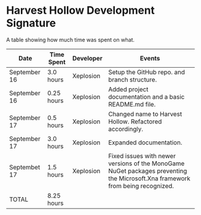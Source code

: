 # Harvest Hollow Development Signature

A table showing how much time was spent on what.

| Date         | Time Spent | Developer |   Events
|--------------|------------|-----------|---------------------
| September 16 | 3.0 hours  | Xeplosion | Setup the GitHub repo. and branch structure.
| September 16 | 0.25 hours | Xeplosion | Added project documentation and a basic README.md file.
| September 17 | 0.5 hours  | Xeplosion | Changed name to Harvest Hollow. Refactored accordingly.
| September 17 | 3.0 hours  | Xeplosion | Expanded documentation.
| Septembet 17 | 1.5 hours  | Xeplosion | Fixed issues with newer versions of the MonoGame NuGet packages preventing the Microsoft.Xna framework from being recognized.
| TOTAL        | 8.25 hours |           |
